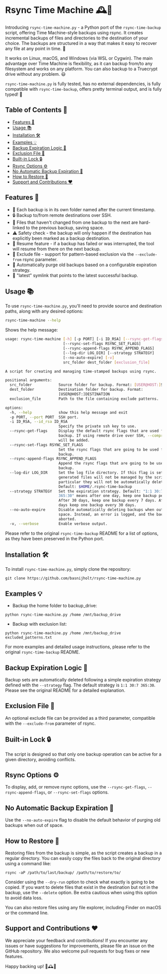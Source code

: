# Rsync Time Machine 🕰️💾

Introducing `rsync-time-machine.py` - a Python port of the `rsync-time-backup` script, offering Time Machine-style backups using rsync. It creates incremental backups of files and directories to the destination of your choice. The backups are structured in a way that makes it easy to recover any file at any point in time. 🚀

It works on Linux, macOS, and Windows (via WSL or Cygwin). The main advantage over Time Machine is flexibility, as it can backup from/to any filesystem and works on any platform. You can also backup to a Truecrypt drive without any problem. 😃

`rsync-time-machine.py` is fully tested, has no external dependencies, is fully compatible with `rsync-time-backup`, offers pretty terminal output, and is fully typed! 🎉

## Table of Contents :bookmark_tabs:

<!-- START doctoc generated TOC please keep comment here to allow auto update -->
<!-- DON'T EDIT THIS SECTION, INSTEAD RE-RUN doctoc TO UPDATE -->

- [Features :star2:](#features-star2)
- [Usage :books:](#usage-books)
- [Installation :hammer_and_wrench:](#installation-hammer_and_wrench)
- [Examples :bulb:](#examples-bulb)
- [Backup Expiration Logic :calendar:](#backup-expiration-logic-calendar)
- [Exclusion File :page_facing_up:](#exclusion-file-page_facing_up)
- [Built-in Lock :lock:](#built-in-lock-lock)
- [Rsync Options :gear:](#rsync-options-gear)
- [No Automatic Backup Expiration :no_entry_sign:](#no-automatic-backup-expiration-no_entry_sign)
- [How to Restore :arrows_counterclockwise:](#how-to-restore-arrows_counterclockwise)
- [Support and Contributions :heart:](#support-and-contributions-heart)

<!-- END doctoc generated TOC please keep comment here to allow auto update -->

## Features :star2:

* 📁 Each backup is in its own folder named after the current timestamp.
* 🔒 Backup to/from remote destinations over SSH.
* 🔗 Files that haven't changed from one backup to the next are hard-linked to the previous backup, saving space.
* ⚠️ Safety check - the backup will only happen if the destination has explicitly been marked as a backup destination.
* 🔄 Resume feature - if a backup has failed or was interrupted, the tool will resume from there on the next backup.
* 🚫 Exclude file - support for pattern-based exclusion via the `--exclude-from` rsync parameter.
* 🧹 Automatically purge old backups based on a configurable expiration strategy.
* 🔗 "latest" symlink that points to the latest successful backup.

## Usage :books:

To use `rsync-time-machine.py`, you'll need to provide source and destination paths, along with any desired options:

```bash
rsync-time-machine --help
```
Shows the help message:

<!-- CODE:BASH:START -->
<!-- echo '```bash' -->
<!-- rsync-time-machine --help -->
<!-- echo '```' -->
<!-- CODE:END -->

<!-- OUTPUT:START -->
<!-- ⚠️ This content is auto-generated by `markdown-code-runner`. -->
```bash
usage: rsync-time-machine [-h] [-p PORT] [-i ID_RSA] [--rsync-get-flags]
                          [--rsync-set-flags RSYNC_SET_FLAGS]
                          [--rsync-append-flags RSYNC_APPEND_FLAGS]
                          [--log-dir LOG_DIR] [--strategy STRATEGY]
                          [--no-auto-expire] [-v]
                          src_folder dest_folder [exclusion_file]

A script for creating and managing time-stamped backups using rsync.

positional arguments:
  src_folder            Source folder for backup. Format: [USER@HOST:]SOURCE
  dest_folder           Destination folder for backup. Format:
                        [USER@HOST:]DESTINATION
  exclusion_file        Path to the file containing exclude patterns.

options:
  -h, --help            show this help message and exit
  -p PORT, --port PORT  SSH port.
  -i ID_RSA, --id_rsa ID_RSA
                        Specify the private ssh key to use.
  --rsync-get-flags     Display the default rsync flags that are used for
                        backup. If using remote drive over SSH, --compress
                        will be added.
  --rsync-set-flags RSYNC_SET_FLAGS
                        Set the rsync flags that are going to be used for
                        backup.
  --rsync-append-flags RSYNC_APPEND_FLAGS
                        Append the rsync flags that are going to be used for
                        backup.
  --log-dir LOG_DIR     Set the log file directory. If this flag is set,
                        generated files will not be managed by the script - in
                        particular they will not be automatically deleted.
                        Default: $HOME/.rsync-time-backup
  --strategy STRATEGY   Set the expiration strategy. Default: "1:1 30:7
                        365:30" means after one day, keep one backup per day.
                        After 30 days, keep one backup every 7 days. After 365
                        days keep one backup every 30 days.
  --no-auto-expire      Disable automatically deleting backups when out of
                        space. Instead, an error is logged, and the backup is
                        aborted.
  -v, --verbose         Enable verbose output.
```

<!-- OUTPUT:END -->

Please refer to the original `rsync-time-backup` README for a list of options, as they have been preserved in the Python port.

## Installation :hammer_and_wrench:

To install `rsync-time-machine.py`, simply clone the repository:

```
git clone https://github.com/basnijholt/rsync-time-machine.py
```

## Examples :bulb:

* Backup the home folder to backup_drive:

```
python rsync-time-machine.py /home /mnt/backup_drive
```

* Backup with exclusion list:

```
python rsync-time-machine.py /home /mnt/backup_drive excluded_patterns.txt
```

For more examples and detailed usage instructions, please refer to the original `rsync-time-backup` README.

## Backup Expiration Logic :calendar:

Backup sets are automatically deleted following a simple expiration strategy defined with the `--strategy` flag. The default strategy is `1:1 30:7 365:30`. Please see the original README for a detailed explanation.

## Exclusion File :page_facing_up:

An optional exclude file can be provided as a third parameter, compatible with the `--exclude-from` parameter of rsync.

## Built-in Lock :lock:

The script is designed so that only one backup operation can be active for a given directory, avoiding conflicts.

## Rsync Options :gear:

To display, add, or remove rsync options, use the `--rsync-get-flags`, `--rsync-append-flags`, or `--rsync-set-flags` options.

## No Automatic Backup Expiration :no_entry_sign:

Use the `--no-auto-expire` flag to disable the default behavior of purging old backups when out of space.

## How to Restore :arrows_counterclockwise:

Restoring files from the backup is simple, as the script creates a backup in a regular directory. You can easily copy the files back to the original directory using a command like:

```
rsync -aP /path/to/last/backup/ /path/to/restore/to/
```

Consider using the `--dry-run` option to check what exactly is going to be copied. If you want to delete files that exist in the destination but not in the backup, use the `--delete` option. Be extra cautious when using this option to avoid data loss.

You can also restore files using any file explorer, including Finder on macOS or the command line.

## Support and Contributions :heart:

We appreciate your feedback and contributions! If you encounter any issues or have suggestions for improvements, please file an issue on the GitHub repository. We also welcome pull requests for bug fixes or new features.

Happy backing up! 💾🕰️🎉
